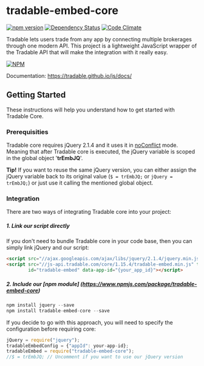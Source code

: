 # tradable-embed-core
[![npm version](https://badge.fury.io/js/tradable-embed-core.svg)](http://badge.fury.io/js/tradable-embed-core) [![Dependency Status](https://david-dm.org/tradable/tradable-embed-core.svg)](https://david-dm.org/tradable/tradable-embed-core) [![Code Climate](https://codeclimate.com/github/tradable/tradable-embed-core/badges/gpa.svg)](https://codeclimate.com/github/tradable/tradable-embed-core)

Tradable lets users trade from any app by connecting multiple brokerages through one modern API. This project is a lightweight JavaScript wrapper of the Tradable API that will make the integration with it really easy.

[![NPM](https://nodei.co/npm/tradable-embed-core.png?downloads=true&downloadRank=true&stars=true)](https://nodei.co/npm/tradable-embed-core/)

Documentation: https://tradable.github.io/js/docs/

## Getting Started

These instructions will help you understand how to get started with Tradable Core.

### Prerequisities

Tradable core requires jQuery 2.1.4 and it uses it in [noConflict](https://api.jquery.com/jquery.noconflict/) mode. Meaning that after Tradable core is executed, the jQuery variable is scoped in the global object '**trEmbJQ**'. 

**Tip!** If you want to reuse the same jQuery version, you can either assign the jQuery variable back to its original value (`$ = trEmbJQ;` or `jQuery = trEmbJQ;`) or just use it calling the mentioned global object.

### Integration

There are two ways of integrating Tradable core into your project:

##### 1. Link our script directly

If you don't need to bundle Tradable core in your code base, then you can simply link jQuery and our script:

```html
<script src="//ajax.googleapis.com/ajax/libs/jquery/2.1.4/jquery.min.js" type="text/javascript" ></script>
<script src="//js-api.tradable.com/core/1.15.4/tradable-embed.min.js" type="text/javascript" 
        id="tradable-embed" data-app-id="{your_app_id}"></script>
```

##### 2. Include our [npm module] (https://www.npmjs.com/package/tradable-embed-core)

```javascript
npm install jquery --save
npm install tradable-embed-core --save
```

If you decide to go with this approach, you will need to specify the configuration before requiring core:

```javascript
jQuery = require("jquery");
tradableEmbedConfig = {"appId": your-app-id};
tradableEmbed = require("tradable-embed-core");
//$ = trEmbJQ; // Uncomment if you want to use our jQuery version
```
